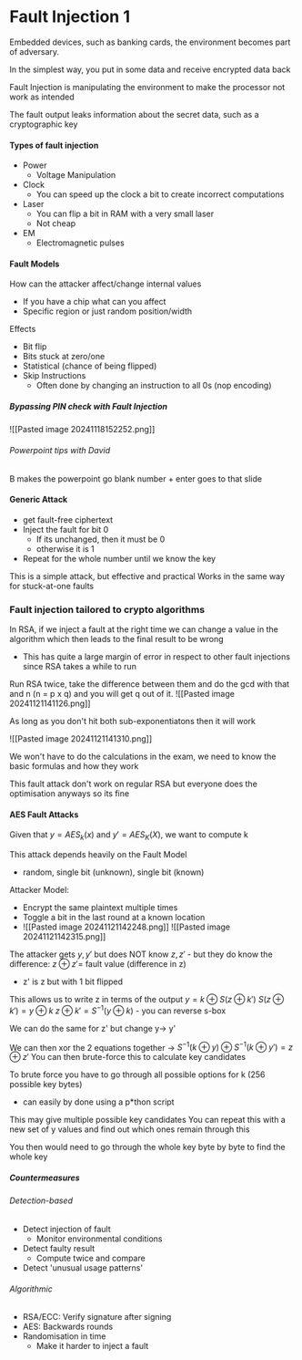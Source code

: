 # Fault Injection 1
Embedded devices, such as banking cards, the environment becomes part of adversary.

In the simplest way, you put in some data and receive encrypted data back

Fault Injection is manipulating the environment to make the processor not work as intended

The fault output leaks information about the secret data, such as a cryptographic key

#### Types of fault injection
- Power
	- Voltage Manipulation
- Clock
	- You can speed up the clock a bit to create incorrect computations
- Laser
	- You can flip a bit in RAM with a very small laser
	- Not cheap
- EM
	- Electromagnetic pulses

#### Fault Models
How can the attacker affect/change internal values
- If you have a chip what can you affect
- Specific region or just random position/width

Effects
- Bit flip
- Bits stuck at zero/one
- Statistical (chance of being flipped)
- Skip Instructions
	- Often done by changing an instruction to all 0s (nop encoding)

##### Bypassing PIN check with Fault Injection
![[Pasted image 20241118152252.png]]

###### Powerpoint tips with David
B makes the powerpoint go blank
number + enter goes to that slide

#### Generic Attack
- get fault-free ciphertext
- Inject the fault for bit 0 
	- If its unchanged, then it must be 0
	- otherwise it is 1
- Repeat for the whole number until we know the key

This is a simple attack, but effective and practical
Works in the same way for stuck-at-one faults

### Fault injection tailored to crypto algorithms
In RSA, if we inject a fault at the right time we can change a value in the algorithm which then leads to the final result to be wrong
- This has quite a large margin of error in respect to other fault injections since RSA takes a while to run

Run RSA twice, take the difference between them and do the gcd with that and n (n = p x q) and you will get q out of it.
![[Pasted image 20241121141126.png]]

As long as you don't hit both sub-exponentiatons then it will work

![[Pasted image 20241121141310.png]]

We won't have to do the calculations in the exam, we need to know the basic formulas and how they work

This fault attack don't work on regular RSA but everyone does the optimisation anyways so its fine

#### AES Fault Attacks
Given that $y=AES_k(x)$ and $y'=AES_K (X)$, we want to compute k

This attack depends heavily on the Fault Model
- random, single bit (unknown), single bit (known)

Attacker Model:
- Encrypt the same plaintext multiple times
- Toggle a bit in the last round at a known location
- ![[Pasted image 20241121142248.png]]
![[Pasted image 20241121142315.png]]

The attacker gets $y, y'$ but does NOT know $z, z'$ - but they do know the difference: $z \oplus z' =$ fault value (difference in z)
- z' is z but with 1 bit flipped

This allows us to write z in terms of the output
$y = k \oplus S(z \oplus k')$
$S(z \oplus k')=y \oplus k$
$z \oplus k' = S^{-1}(y \oplus k)$ - you can reverse s-box

We can do the same for z' but change y-> y'

We can then xor the 2 equations together
-> $S^{-1}(k \oplus y) \oplus S^{-1}(k \oplus y') = z \oplus z'$
You can then brute-force this to calculate key candidates

To brute force you have to go through all possible options for k (256 possible key bytes)
- can easily by done using a p\*thon script

This may give multiple possible key candidates
You can repeat this with a new set of y values and find out which ones remain through this

You then would need to go through the whole key byte by byte to find the whole key

##### Countermeasures
###### Detection-based
- Detect injection of fault
	- Monitor environmental conditions
- Detect faulty result
	- Compute twice and compare
- Detect 'unusual usage patterns'
###### Algorithmic
- RSA/ECC: Verify signature after signing
- AES: Backwards rounds
- Randomisation in time
	- Make it harder to inject a fault
